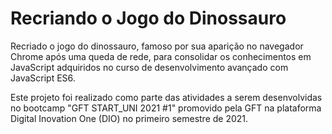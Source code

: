 # Recriando o Jogo do Dinossauro

Recriado o jogo do dinossauro, famoso por sua aparição no navegador Chrome após uma queda de rede, para consolidar os conhecimentos em JavaScript adquiridos no curso de desenvolvimento avançado com JavaScript ES6.

Este projeto foi realizado como parte das atividades a serem desenvolvidas no bootcamp "GFT START_UNI 2021 #1" promovido pela GFT na plataforma Digital Inovation One (DIO) no primeiro semestre de 2021.
